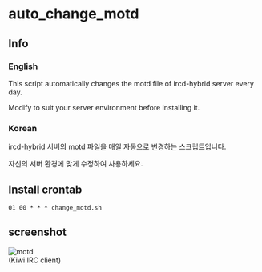 # auto_change_motd

## Info
### English
This script automatically changes the motd file of ircd-hybrid server every day.

Modify to suit your server environment before installing it.

### Korean
ircd-hybrid 서버의 motd 파일을 매일 자동으로 변경하는 스크립트입니다.

자신의 서버 환경에 맞게 수정하여 사용하세요.

## Install crontab

```
01 00 * * * change_motd.sh
```

## screenshot

![motd](https://user-images.githubusercontent.com/75349747/130984540-ac5e5b57-14ac-4a94-a85f-7bcf5d3c5bc4.PNG)
<br>
(Kiwi IRC client)

